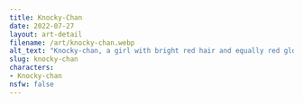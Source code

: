 ```yaml
---
title: Knocky-Chan
date: 2022-07-27
layout: art-detail
filename: /art/knocky-chan.webp
alt_text: "Knocky-chan, a girl with bright red hair and equally red gloves, is making a punching motion at you. Next to her is a small gray cat in a brown cardboard box."
slug: knocky-chan
characters:
- Knocky-chan
nsfw: false
---
```

